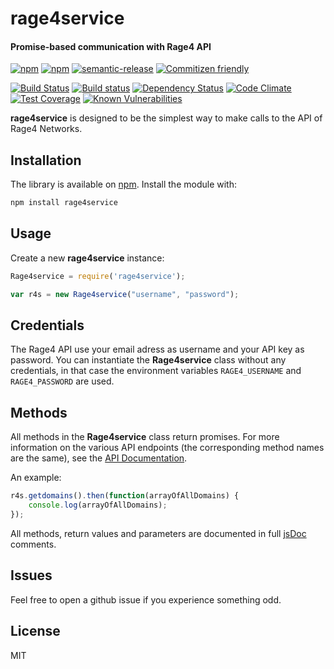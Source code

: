 # rage4service
#### Promise-based communication with Rage4 API
[![npm](https://img.shields.io/npm/v/rage4service.svg?maxAge=2592000)](https://www.npmjs.com/package/rage4service)
[![npm](https://img.shields.io/npm/l/rage4service.svg?maxAge=2592000)](https://www.npmjs.com/package/rage4service)
[![semantic-release](https://img.shields.io/badge/%20%20%F0%9F%93%A6%F0%9F%9A%80-semantic--release-e10079.svg)](https://github.com/semantic-release/semantic-release)
[![Commitizen friendly](https://img.shields.io/badge/commitizen-friendly-brightgreen.svg)](http://commitizen.github.io/cz-cli/)

[![Build Status](https://travis-ci.org/proux/rage4service.svg?branch=master)](https://travis-ci.org/proux/rage4service)
[![Build status](https://ci.appveyor.com/api/projects/status/6pa6o5j87sc6f9ou/branch/master?svg=true)](https://ci.appveyor.com/project/nicolindemann/rage4service/branch/master)
[![Dependency Status](https://dependencyci.com/github/proux/rage4service/badge)](https://dependencyci.com/github/proux/rage4service)
[![Code Climate](https://codeclimate.com/github/proux/rage4service/badges/gpa.svg)](https://codeclimate.com/github/proux/rage4service)
[![Test Coverage](https://codeclimate.com/github/proux/rage4service/badges/coverage.svg)](https://codeclimate.com/github/proux/rage4service/coverage)
[![Known Vulnerabilities](https://snyk.io/test/npm/rage4service/badge.svg)](https://snyk.io/test/npm/rage4service)

**rage4service** is designed to be the simplest way to make calls to the API of Rage4 Networks.

## Installation

The library is available on [npm](https://www.npmjs.com/package/rage4service).
Install the module with:

```sh
npm install rage4service
```

## Usage
Create a new **rage4service** instance:
```javascript
Rage4service = require('rage4service');

var r4s = new Rage4service("username", "password");
```
## Credentials
The Rage4 API use your email adress as username and your API key as password. You can instantiate the **Rage4service** class without any credentials, in that case the environment variables `RAGE4_USERNAME` and `RAGE4_PASSWORD` are used.

## Methods
All methods in the **Rage4service** class return promises.
For more information on the various API endpoints (the corresponding method names are the same), see the [ API Documentation](https://gbshouse.uservoice.com/knowledgebase/articles/109834-rage4-dns-developers-api).

An example:
```javascript
r4s.getdomains().then(function(arrayOfAllDomains) {
    console.log(arrayOfAllDomains);
});
```
All methods, return values and parameters are documented in full [jsDoc](http://usejsdoc.org/) comments.

## Issues
Feel free to open a github issue if you experience something odd.

## License
MIT
